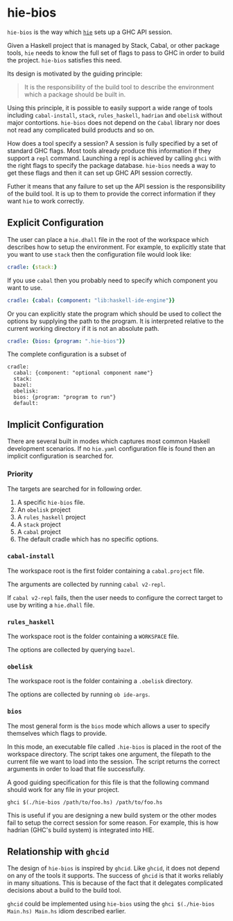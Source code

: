# hie-bios

`hie-bios` is the way which
[`hie`](https://github.com/haskell/haskell-ide-engine) sets up a GHC API session.

Given a Haskell project that is managed by Stack, Cabal, or other package tools,
`hie` needs to know the full set of flags to pass to GHC in order to build the
project. `hie-bios` satisfies this need.

Its design is motivated by the guiding principle:

> It is the responsibility of the build tool to describe the environment
>  which a package should be built in.

Using this principle, it is possible
to easily support a wide range of tools including `cabal-install`, `stack`,
`rules_haskell`, `hadrian` and `obelisk` without major contortions.
`hie-bios` does not depend on the `Cabal` library nor does not
read any complicated build products and so on.

How does a tool specify a session? A session is fully specified by a set of
standard GHC flags. Most tools already produce this information if they support
a `repl` command. Launching a repl is achieved by calling `ghci` with the
right flags to specify the package database. `hie-bios` needs a way to get
these flags and then it can set up GHC API session correctly.

Futher it means that any failure to set up the API session is the responsibility
of the build tool. It is up to them to provide the correct information if they
want `hie` to work correctly.

## Explicit Configuration

The user can place a `hie.dhall` file in the root of the workspace which
describes how to setup the environment. For example, to explicitly state
that you want to use `stack` then the configuration file would look like:

```yaml
cradle: {stack:}
```

If you use `cabal` then you probably need to specify which component you want
to use.

```yaml
cradle: {cabal: {component: "lib:haskell-ide-engine"}}
```

Or you can explicitly state the program which should be used to collect
the options by supplying the path to the program. It is interpreted
relative to the current working directory if it is not an absolute path.

```yaml
cradle: {bios: {program: ".hie-bios"}}
```

The complete configuration is a subset of

```
cradle:
  cabal: {component: "optional component name"}
  stack:
  bazel:
  obelisk:
  bios: {program: "program to run"}
  default:
```

## Implicit Configuration

There are several built in modes which captures most common Haskell development
scenarios. If no `hie.yaml` configuration file is found then an implicit
configuration is searched for.

### Priority

The targets are searched for in following order.

1. A specific `hie-bios` file.
2. An `obelisk` project
3. A `rules_haskell` project
4. A `stack` project
4. A `cabal` project
5. The default cradle which has no specific options.

### `cabal-install`

The workspace root is the first folder containing a `cabal.project` file.

The arguments are collected by running `cabal v2-repl`.

If `cabal v2-repl` fails, then the user needs to configure the correct
target to use by writing a `hie.dhall` file.

### `rules_haskell`

The workspace root is the folder containing a `WORKSPACE` file.

The options are collected by querying `bazel`.

### `obelisk`

The workspace root is the folder containing a `.obelisk` directory.

The options are collected by running `ob ide-args`.

### `bios`

The most general form is the `bios` mode which allows a user to specify themselves
which flags to provide.

In this mode, an executable file called `.hie-bios` is placed in the root
of the workspace directory. The script takes one argument, the filepath
to the current file we want to load into the session. The script returns
the correct arguments in order to load that file successfully.

A good guiding specification for this file is that the following command
should work for any file in your project.

```
ghci $(./hie-bios /path/to/foo.hs) /path/to/foo.hs
```

This is useful if you are designing a new build system or the other modes
fail to setup the correct session for some reason. For example, this is
how hadrian (GHC's build system) is integrated into HIE.


## Relationship with `ghcid`

The design of `hie-bios` is inspired by `ghcid`. Like `ghcid`, it does not depend
on any of the tools it supports. The success of `ghcid` is that it works reliably
in many situations. This is because of the fact that it delegates complicated
decisions about a build to the build tool.

`ghcid` could be implemented using `hie-bios` using the `ghci $(./hie-bios Main.hs) Main.hs`
idiom described earlier.

